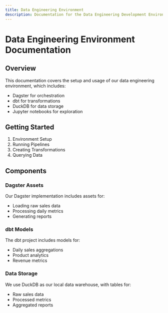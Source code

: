 ```yaml
---
title: Data Engineering Environment
description: Documentation for the Data Engineering Development Environment
---
```


# Data Engineering Environment Documentation

## Overview

This documentation covers the setup and usage of our data engineering environment, which includes:

- Dagster for orchestration
- dbt for transformations
- DuckDB for data storage
- Jupyter notebooks for exploration

## Getting Started

1. Environment Setup
2. Running Pipelines
3. Creating Transformations
4. Querying Data

## Components

### Dagster Assets

Our Dagster implementation includes assets for:
- Loading raw sales data
- Processing daily metrics
- Generating reports

### dbt Models

The dbt project includes models for:
- Daily sales aggregations
- Product analytics
- Revenue metrics

### Data Storage

We use DuckDB as our local data warehouse, with tables for:
- Raw sales data
- Processed metrics
- Aggregated reports 